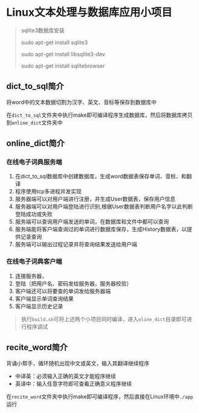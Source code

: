 # Linux文本处理与数据库应用小项目
>
>sqlite3数据库安装
> 
>    sudo apt-get install sqlite3
>
>    sudo apt-get install libsqlite3-dev
>
>    sudo apt-get install sqlitebrowser
>


## dict_to_sql简介

将word中的文本数据切割为汉字、英文、音标等保存到数据库中

在`dict_to_sql`文件夹中执行make即可编译程序生成数据库，然后将数据库拷贝到`online_dict`文件夹中

## online_dict简介

### 在线电子词典服务端

1. 在dict_to_sql数据库中创建数据库，生成word数据表保存单词、音标、和翻译
2. 程序使用tcp多进程并发实现
3. 服务器端可以对用户端进行注册，并生成User数据表，保存用户信息
4. 服务器端可以对用户端登陆进行识别,根据User数据表判断用户名字以此判断登陆成功或失败
5. 服务端可以查询用户端发送的单词，在数据库和文件中都可以查询
6. 服务端能将客户端查询过的单词进行数据库保存，生成History数据表，以提供记录查询
7. 服务端可以输出过程记录并将查询结果发送给用户端

### 在线电子词典客户端

1. 连接服务器，
2. 登陆（把用户名、密码发给服务器，服务器校验）
3. 客户端还可以将要查的单词发给服务器端
4. 客户端显示单词查询结果
5. 客户端显示历史记录
>
>    执行`build.sh`可将上述两个小项目同时编译，进入`oline_dict`目录即可进行程序调试
>

## recite_word简介

背诵小帮手，循环随机出现中文或英文，输入其翻译继续程序
    
+ 中译英：必须输入正确的英文才能程序继续
　　　
+ 英译中：输入任意字符即可查看正确意义程序继续


在`recite_word`文件夹中执行make即可编译程序，然后直接在Linux环境中`./app`运行



